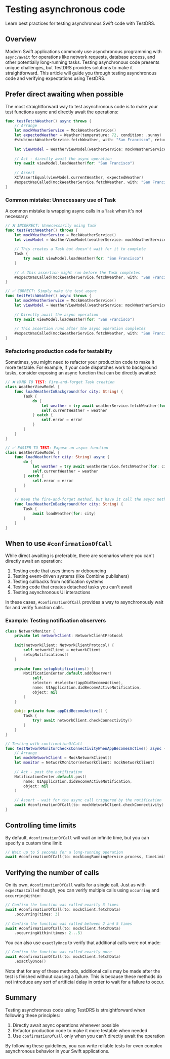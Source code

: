 # Testing asynchronous code

Learn best practices for testing asynchronous Swift code with TestDRS.

## Overview

Modern Swift applications commonly use asynchronous programming with `async/await` for operations like network requests, database access, and other potentially long-running tasks. Testing asynchronous code presents unique challenges, but TestDRS provides solutions to make it straightforward. This article will guide you through testing asynchronous code and verifying expectations using TestDRS.

## Prefer direct awaiting when possible

The most straightforward way to test asynchronous code is to make your test functions async and directly await the operations:

```swift
func testFetchWeather() async throws {
    // Arrange
    let mockWeatherService = MockWeatherService()
    let expectedWeather = Weather(temperature: 72, condition: .sunny)
    #stub(mockWeatherService.fetchWeather, with: "San Francisco", returning: expectedWeather)
    
    let viewModel = WeatherViewModel(weatherService: mockWeatherService)
    
    // Act - directly await the async operation
    try await viewModel.loadWeather(for: "San Francisco")
    
    // Assert
    XCTAssertEqual(viewModel.currentWeather, expectedWeather)
    #expectWasCalled(mockWeatherService.fetchWeather, with: "San Francisco")
}
```

### Common mistake: Unnecessary use of Task

A common mistake is wrapping async calls in a `Task` when it's not necessary:

```swift
// ❌ INCORRECT: Unnecessarily using Task
func testFetchWeather() throws {
    let mockWeatherService = MockWeatherService()
    let viewModel = WeatherViewModel(weatherService: mockWeatherService)
    
    // This creates a Task but doesn't wait for it to complete
    Task {
        try await viewModel.loadWeather(for: "San Francisco")
    }
    
    // ⚠️ This assertion might run before the Task completes
    #expectWasCalled(mockWeatherService.fetchWeather, with: "San Francisco")
}

// ✅ CORRECT: Simply make the test async
func testFetchWeather() async throws {
    let mockWeatherService = MockWeatherService()
    let viewModel = WeatherViewModel(weatherService: mockWeatherService)
    
    // Directly await the async operation
    try await viewModel.loadWeather(for: "San Francisco")
    
    // This assertion runs after the async operation completes
    #expectWasCalled(mockWeatherService.fetchWeather, with: "San Francisco")
}
```

### Refactoring production code for testability

Sometimes, you might need to refactor your production code to make it more testable. For example, if your code dispatches work to background tasks, consider exposing an async function that can be directly awaited:

```swift
// ❌ HARD TO TEST: Fire-and-forget Task creation
class WeatherViewModel {
    func loadWeatherInBackground(for city: String) {
        Task {
            do {
                let weather = try await weatherService.fetchWeather(for: city)
                self.currentWeather = weather
            } catch {
                self.error = error
            }
        }
    }
}

// ✅ EASIER TO TEST: Expose an async function
class WeatherViewModel {
    func loadWeather(for city: String) async {
        do {
            let weather = try await weatherService.fetchWeather(for: city)
            self.currentWeather = weather
        } catch {
            self.error = error
        }
    }
    
    // Keep the fire-and-forget method, but have it call the async method
    func loadWeatherInBackground(for city: String) {
        Task {
            await loadWeather(for: city)
        }
    }
}
```

## When to use `#confirmationOfCall`

While direct awaiting is preferable, there are scenarios where you can't directly await an operation:

1. Testing code that uses timers or debouncing
2. Testing event-driven systems (like Combine publishers)
3. Testing callbacks from notification systems
4. Testing code that creates detached tasks you can't await
5. Testing asynchronous UI interactions

In these cases, `#confirmationOfCall` provides a way to asynchronously wait for and verify function calls.

### Example: Testing notification observers

```swift
class NetworkMonitor {
    private let networkClient: NetworkClientProtocol
    
    init(networkClient: NetworkClientProtocol) {
        self.networkClient = networkClient
        setupNotifications()
    }
    
    private func setupNotifications() {
        NotificationCenter.default.addObserver(
            self,
            selector: #selector(appDidBecomeActive),
            name: UIApplication.didBecomeActiveNotification,
            object: nil
        )
    }
    
    @objc private func appDidBecomeActive() {
        Task {
            try? await networkClient.checkConnectivity()
        }
    }
}

// Testing with confirmationOfCall
func testNetworkMonitorChecksConnectivityWhenAppBecomesActive() async {
    // Arrange
    let mockNetworkClient = MockNetworkClient()
    let monitor = NetworkMonitor(networkClient: mockNetworkClient)
    
    // Act - post the notification
    NotificationCenter.default.post(
        name: UIApplication.didBecomeActiveNotification,
        object: nil
    )
    
    // Assert - wait for the async call triggered by the notification
    await #confirmationOfCall(to: mockNetworkClient.checkConnectivity)
}
```

## Controlling time limits

By default, `#confirmationOfCall` will wait an infinite time, but you can specify a custom time limit:

```swift
// Wait up to 5 seconds for a long-running operation
await #confirmationOfCall(to: mockLongRunningService.process, timeLimit: .seconds(5))
```

## Verifying the number of calls

On its own, `#confirmationOfCall` waits for a single call. Just as with `expectWasCalled` though, you can verify multiple calls using `occurring` and `occurringWithin`:

```swift
// Confirm the function was called exactly 3 times
await #confirmationOfCall(to: mockClient.fetchData)
    .occurring(times: 3)
    
// Confirm the function was called between 2 and 5 times
await #confirmationOfCall(to: mockClient.fetchData)
    .occurringWithin(times: 2...5)
```

You can also use `exactlyOnce` to verify that additional calls were not made:

```swift
// Confirm the function was called exactly once
await #confirmationOfCall(to: mockClient.fetchData)
    .exactlyOnce()
```

Note that for any of these methods, additional calls may be made after the test is finished without causing a failure.
This is because these methods do not introduce any sort of artificial delay in order to wait for a failure to occur.

## Summary

Testing asynchronous code using TestDRS is straightforward when following these principles:
1. Directly await async operations whenever possible
2. Refactor production code to make it more testable when needed
3. Use `confirmationOfCall` only when you can't directly await the operation

By following these guidelines, you can write reliable tests for even complex asynchronous behavior in your Swift applications.
